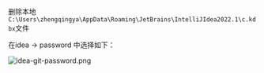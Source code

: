 删除本地`C:\Users\zhengqingya\AppData\Roaming\JetBrains\IntelliJIdea2022.1\c.kdbx`文件

在idea -> password 中选择如下：

![idea-git-password.png](/images/idea-git-password.png)